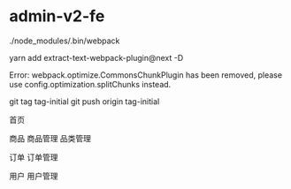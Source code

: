 # admin-v2-fe

./node_modules/.bin/webpack 

yarn add extract-text-webpack-plugin@next -D

Error: webpack.optimize.CommonsChunkPlugin has been removed, please use config.optimization.splitChunks instead.

git tag tag-initial
git push origin tag-initial

首页

商品
    商品管理
    品类管理

订单
    订单管理

用户
    用户管理